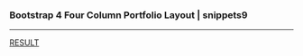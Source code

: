 ### Bootstrap 4 Four Column Portfolio Layout | snippets9
---



[RESULT]()

[]()
[]()
[]()

```
```

